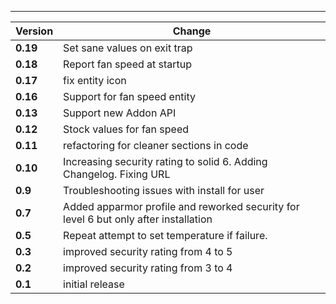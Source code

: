 ___
| Version | Change|
| --- | --- |
| **0.19** | Set sane values on exit trap |
| **0.18** | Report fan speed at startup | 
| **0.17** | fix entity icon |
| **0.16** | Support for fan speed entity |
| **0.13** | Support new Addon API | 
| **0.12** | Stock values for fan speed|
| **0.11** | refactoring for cleaner sections in code|
| **0.10** | Increasing security rating to solid 6. Adding Changelog. Fixing URL|
| **0.9** | Troubleshooting issues with install for user|
| **0.7** | Added apparmor profile and reworked security for level 6 but only after installation|
| **0.5** | Repeat attempt to set temperature if failure.|
| **0.3** | improved security rating from 4 to 5|
| **0.2** | improved security rating from 3 to 4|
| **0.1** | initial release|

